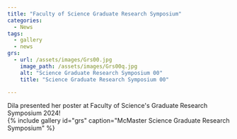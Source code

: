 ```yaml
---
title: "Faculty of Science Graduate Research Symposium"
categories:
  - News
tags:
  - gallery
  - news
grs:
  - url: /assets/images/Grs00.jpg
    image_path: /assets/images/Grs00q.jpg
    alt: "Science Graduate Research Symposium 00"
    title: "Science Graduate Research Symposium 00"

---
```


Dila presented her poster at Faculty of Science's Graduate Research Symposium 2024!  
{% include gallery id="grs" caption="McMaster Science Graduate Research Symposium" %}
